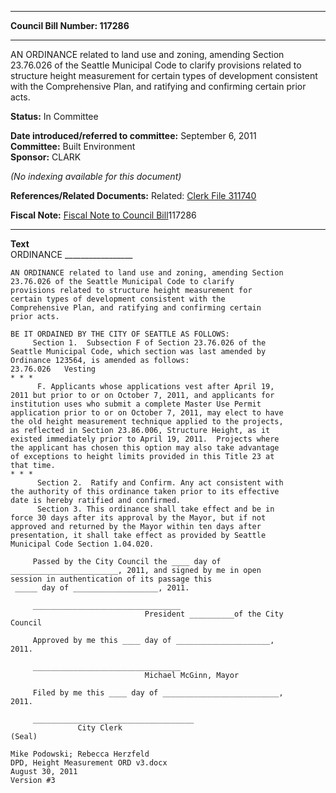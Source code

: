 * * * * *  
  
**Council Bill Number: [](#h0)[](#h2)117286**  
  
* * * * *  
  
AN ORDINANCE related to land use and zoning, amending Section 23.76.026 of the Seattle Municipal Code to clarify provisions related to structure height measurement for certain types of development consistent with the Comprehensive Plan, and ratifying and confirming certain prior acts.  
  
**Status:** In Committee   
  
**Date introduced/referred to committee:** September 6, 2011   
**Committee:** Built Environment   
**Sponsor:** CLARK   
  
*(No indexing available for this document)*  
  
**References/Related Documents:** Related: [Clerk File 311740](http://clerk.seattle.gov/~scripts/nph-brs.exe?s1=&s3=311740&s2=&s4=&Sect4=AND&l=20&Sect2=THESON&Sect3=PLURON&Sect5=CFCF1&Sect6=HITOFF&d=CFCF&p=1&u=/~public/cfcf1.htm&r=1&f=G)  
  
**Fiscal Note:** [Fiscal Note to Council Bill](http://clerk.seattle.gov/~public/fnote/117286.htm)[](#h1)[](#h3)117286  
  
* * * * *  
  
**Text**  
    ORDINANCE _________________  
  
    AN ORDINANCE related to land use and zoning, amending Section  
    23.76.026 of the Seattle Municipal Code to clarify  
    provisions related to structure height measurement for  
    certain types of development consistent with the  
    Comprehensive Plan, and ratifying and confirming certain  
    prior acts.  
  
    BE IT ORDAINED BY THE CITY OF SEATTLE AS FOLLOWS:  
         Section 1.  Subsection F of Section 23.76.026 of the  
    Seattle Municipal Code, which section was last amended by  
    Ordinance 123564, is amended as follows:  
    23.76.026   Vesting  
    * * *  
          F. Applicants whose applications vest after April 19,  
    2011 but prior to or on October 7, 2011, and applicants for  
    institution uses who submit a complete Master Use Permit  
    application prior to or on October 7, 2011, may elect to have  
    the old height measurement technique applied to the projects,  
    as reflected in Section 23.86.006, Structure Height, as it  
    existed immediately prior to April 19, 2011.  Projects where  
    the applicant has chosen this option may also take advantage  
    of exceptions to height limits provided in this Title 23 at  
    that time.  
    * * *  
          Section 2.  Ratify and Confirm. Any act consistent with  
    the authority of this ordinance taken prior to its effective  
    date is hereby ratified and confirmed.  
          Section 3. This ordinance shall take effect and be in  
    force 30 days after its approval by the Mayor, but if not  
    approved and returned by the Mayor within ten days after  
    presentation, it shall take effect as provided by Seattle  
    Municipal Code Section 1.04.020.  
  
         Passed by the City Council the ____ day of  
    ________________________, 2011, and signed by me in open  
    session in authentication of its passage this  
     _____ day of ___________________, 2011.  
  
         _________________________________  
                                  President __________of the City  
    Council  
  
         Approved by me this ____ day of _____________________,  
    2011.  
  
         _________________________________  
                                  Michael McGinn, Mayor  
  
         Filed by me this ____ day of __________________________,  
    2011.  
  
         ____________________________________  
                   City Clerk  
    (Seal)  
  
    Mike Podowski; Rebecca Herzfeld  
    DPD, Height Measurement ORD v3.docx  
    August 30, 2011  
    Version #3  
